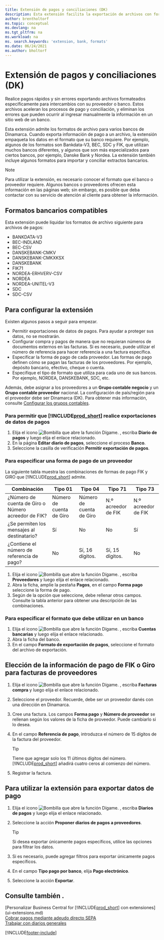 ```yaml
---
title: Extensión de pagos y conciliaciones (DK)
description: Esta extensión facilita la exportación de archivos con formato predefinido para cumplir con los requisitos del banco para envíos electrónicos.
author: brentholtorf
ms.topic: conceptual
ms.devlang: na
ms.tgt_pltfrm: na
ms.workload: na
ms. search.keywords: 'extension, bank, formats'
ms.date: 06/24/2021
ms.author: bholtorf
---
```


# <a name="the-payments-and-reconciliations-dk-extension"></a><a name="the-payments-and-reconciliations-dk-extension"></a><a name="the-payments-and-reconciliations-dk-extension"></a><a name="the-payments-and-reconciliations-dk-extension"></a>Extensión de pagos y conciliaciones (DK)

Realice pagos rápidos y sin errores exportando archivos formateados específicamente para intercambios con su proveedor o banco. Estos archivos aceleran los procesos de pago y conciliación, y eliminan los errores que pueden ocurrir al ingresar manualmente la información en un sitio web de un banco.  

Esta extensión admite los formatos de archivo para varios bancos de Dinamarca. Cuando exporta información de pago a un archivo, la extensión empaqueta los datos en el formato que su banco requiere. Por ejemplo, algunos de los formatos son Bankdata-V3, BEC, SDC y FIK, que utilizan muchos bancos diferentes, y algunos que son más especializados para ciertos bancos, por ejemplo, Danske Bank y Nordea. La extensión también incluye algunos formatos para importar y conciliar extractos bancarios.  

> [!Note]
> Para utilizar la extensión, es necesario conocer el formato que el banco o proveedor requiere. Algunos bancos o proveedores ofrecen esta información en las páginas web; sin embargo, es posible que deba contactar con su servicio de atención al cliente para obtener la información.  

## <a name="supported-bank-formats"></a><a name="supported-bank-formats"></a><a name="supported-bank-formats"></a><a name="supported-bank-formats"></a>Formatos bancarios compatibles
Esta extensión puede liquidar los formatos de archivo siguiente para archivos de pagos:  

* BANKDATA-V3  
* BEC-INDLAND  
* BEC-CSV  
* DANSKEBANK-CMKV  
* DANSKEBANK-CMKXKSX  
* DANSKEBANK  
* FIK71  
* NORDEA-ERHVERV-CSV  
* NORDEA  
* NORDEA-UNITEL-V3  
* SDC  
* SDC-CSV  

## <a name="to-set-up-the-extension"></a><a name="to-set-up-the-extension"></a><a name="to-set-up-the-extension"></a><a name="to-set-up-the-extension"></a>Para configurar la extensión

Existen algunos pasos a seguir para empezar.  

* Permitir exportaciones de datos de pagos. Para ayudar a proteger sus datos, no se mostrarán.  
* Configurar compra y pagos de manera que no requieran números de documentos externos en las facturas. Si es necesario, puede utilizar el número de referencia para hacer referencia a una factura específica.  
* Especificar la forma de pago de cada proveedor. Las formas de pago definen cómo se pagan las facturas de los proveedores. Por ejemplo, depósito bancario, efectivo, cheque o cuenta.  
* Especifique el tipo de formato que utiliza para cada uno de sus bancos. Por ejemplo, NORDEA, DANSKEBANK, SDC, etc.  

Además, debe asignar a los proveedores a un **Grupo contable negocio** y un **Grupo contable proveedor** nacional. La configuración de país/región para el proveedor debe ser Dinamarca (DK). Para obtener más información, consulte [Configurar los grupos contables](finance-posting-groups.md).  

### <a name="to-allow--to-export-payment-data"></a><a name="to-allow--to-export-payment-data"></a><a name="to-allow--to-export-payment-data"></a><a name="to-allow--to-export-payment-data"></a>Para permitir que [!INCLUDE[prod_short](includes/prod_short.md)] realice exportaciones de datos de pagos

1. Elija el icono ![Bombilla que abre la función Dígame.](media/ui-search/search_small.png "Dígame qué desea hacer") , escriba **Diario de pagos** y luego elija el enlace relacionado.  
2. En la página **Editar diario de pagos**, seleccione el proceso **Banco**.  
3. Seleccione la casilla de verificación **Permitir exportación de pagos**.  

### <a name="to-specify-a-payment-method-for-a-vendor"></a><a name="to-specify-a-payment-method-for-a-vendor"></a><a name="to-specify-a-payment-method-for-a-vendor"></a><a name="to-specify-a-payment-method-for-a-vendor"></a>Para especificar una forma de pago de un proveedor

La siguiente tabla muestra las combinaciones de formas de pago FIK y GIRO que [!INCLUDE[prod_short](includes/prod_short.md)] admite.

|Combinación|Tipo 01 | Tipo 04 | Tipo 71 | Tipo 73 |
|----|--------|---------|---------|---------|
|¿Número de cuenta de Giro o Número acreedor de FIK? | Número de cuenta de Giro | Número de cuenta de Giro | N.º acreedor de FIK | N.º acreedor de FIK|
|¿Se permiten los mensajes al destinatario? | Sí |No |No | Sí |
|¿Contiene el número de referencia de pago? | No | Sí, 16 dígitos. | Sí, 15 dígitos. | No|

1. Elija el icono ![Bombilla que abre la función Dígame.](media/ui-search/search_small.png "Dígame qué desea hacer") , escriba **Proveedores** y luego elija el enlace relacionado.  
2. Abra la ficha, amplíe la pestaña **Pagos**, en el campo **Forma pago** seleccione la forma de pago.  
3. Según de la opción que seleccione, debe rellenar otros campos. Consulte la tabla anterior para obtener una descripción de las combinaciones.  

### <a name="to-specify-the-format-to-use-for-a-bank-account"></a><a name="to-specify-the-format-to-use-for-a-bank-account"></a><a name="to-specify-the-format-to-use-for-a-bank-account"></a><a name="to-specify-the-format-to-use-for-a-bank-account"></a>Para especificar el formato que debe utilizar en un banco

1. Elija el icono ![Bombilla que abre la función Dígame.](media/ui-search/search_small.png "Dígame qué desea hacer") , escriba **Cuentas bancarias** y luego elija el enlace relacionado.  
2. Abra la ficha del banco.  
3. En el campo **Formato de exportación de pagos**, seleccione el formato del archivo de exportación.  

## <a name="choosing-the-fik-or-giro-payment-information-for-vendor-invoices"></a><a name="choosing-the-fik-or-giro-payment-information-for-vendor-invoices"></a><a name="choosing-the-fik-or-giro-payment-information-for-vendor-invoices"></a><a name="choosing-the-fik-or-giro-payment-information-for-vendor-invoices"></a>Elección de la información de pago de FIK o Giro para facturas de proveedores

1. Elija el icono ![Bombilla que abre la función Dígame.](media/ui-search/search_small.png "Dígame qué desea hacer") , escriba **Facturas compra** y luego elija el enlace relacionado.
2. Seleccione el proveedor. Recuerde, debe ser un proveedor danés con una dirección en Dinamarca.
3. Cree una factura. Los campos **Forma pago** y **Número de proveedor** se rellenan según los valores de la ficha de proveedor. Puede cambiarlo si lo desea.
4. En el campo **Referencia de pago**, introduzca el número de 15 dígitos de la factura del proveedor.  

    > [!Tip]
    > Tiene que agregar solo los 11 últimos dígitos del número. [!INCLUDE[prod_short](includes/prod_short.md)] añadirá cuatro ceros al comienzo del número.  

5. Registrar la factura.

## <a name="to-use-the-extension-to-export-payment-data"></a><a name="to-use-the-extension-to-export-payment-data"></a><a name="to-use-the-extension-to-export-payment-data"></a><a name="to-use-the-extension-to-export-payment-data"></a>Para utilizar la extensión para exportar datos de pago

1. Elija el icono ![Bombilla que abre la función Dígame.](media/ui-search/search_small.png "Dígame qué desea hacer") , escriba **Diarios de pagos** y luego elija el enlace relacionado.  
2. Seleccione la acción **Proponer diarios de pagos a proveedores**.  

    > [!Tip]
    > Si desea exportar únicamente pagos específicos, utilice las opciones para filtrar los datos.  

3. Si es necesario, puede agregar filtros para exportar únicamente pagos específicos.  
4. En el campo **Tipo pago por banco**, elija **Pago electrónico**.  
5. Seleccione la acción **Exportar**.  

## <a name="see-also"></a><a name="see-also"></a><a name="see-also"></a><a name="see-also"></a>Consulte también .

[Personalizar Business Central for [!INCLUDE[prod_short](includes/prod_short.md)] con extensiones](ui-extensions.md)  
[Cobrar pagos mediante adeudo directo SEPA](finance-collect-payments-with-sepa-direct-debit.md)  
[Trabajar con diarios generales](ui-work-general-journals.md)  


[!INCLUDE[footer-include](includes/footer-banner.md)]
